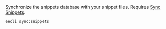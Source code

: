 Synchronize the snippets database with your snippet files. Requires [Sync Snippets](https://github.com/rsanchez/sync_snippets).

```
eecli sync:snippets
```